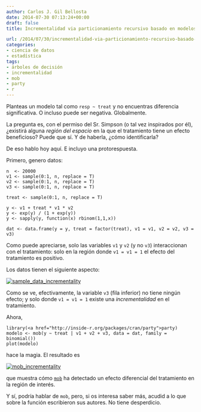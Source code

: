```yaml
---
author: Carlos J. Gil Bellosta
date: 2014-07-30 07:13:24+00:00
draft: false
title: Incrementalidad via particionamiento recursivo basado en modelos

url: /2014/07/30/incrementalidad-via-particionamiento-recursivo-basado-en-modelos/
categories:
- ciencia de datos
- estadística
tags:
- árboles de decisión
- incrementalidad
- mob
- party
- r
---
```


Planteas un modelo tal como `resp ~ treat` y no encuentras diferencia significativa. O incluso puede ser negativa. Globalmente.

La pregunta es, con el permiso del Sr. Simpson (o tal vez inspirados por él), ¿existirá alguna _región del espacio_ en la que el tratamiento tiene un efecto beneficioso? Puede que sí. Y de haberla, ¿cómo identificarla?

De eso hablo hoy aquí. E incluyo una protorespuesta.

Primero, genero datos:



    n  <- 20000
    v1 <- sample(0:1, n, replace = T)
    v2 <- sample(0:1, n, replace = T)
    v3 <- sample(0:1, n, replace = T)

    treat <- sample(0:1, n, replace = T)

    y <- v1 + treat * v1 * v2
    y <- exp(y) / (1 + exp(y))
    y <- sapply(y, function(x) rbinom(1,1,x))

    dat <- data.frame(y = y, treat = factor(treat), v1 = v1, v2 = v2, v3 = v3)



Como puede apreciarse, solo las variables `v1` y `v2` (y no `v3`) interaccionan con el tratamiento: solo en la región donde `v1 = v1 = 1` el efecto del tratamiento es positivo.

Los datos tienen el siguiente aspecto:

[![sample_data_incrementality](/wp-uploads/2014/07/sample_data_incrementality.png)
](/wp-uploads/2014/07/sample_data_incrementality.png)

Como se ve, efectivamente, la variable `v3` (fila inferior) no tiene ningún efecto; y solo donde `v1 = v1 = 1` existe una _incrementalidad_ en el tratamiento.

Ahora,



    library(<a href="http://inside-r.org/packages/cran/party">party)
    modelo <- mob(y ~ treat | v1 + v2 + v3, data = dat, family = binomial())
    plot(modelo)



hace la magia. El resultado es

[![mob_incrementality](/wp-uploads/2014/07/mob_incrementality.png)
](/wp-uploads/2014/07/mob_incrementality.png)

que muestra cómo [`mob`](http://cran.r-project.org/web/packages/party/vignettes/MOB.pdf) ha detectado un efecto diferencial del tratamiento en la región de interés.

Y sí, podría hablar de `mob`, pero, si os interesa saber más, acudid a lo que sobre la función escribieron sus autores. No tiene desperdicio.

